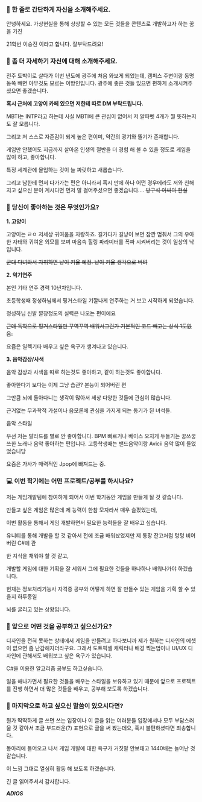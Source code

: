 ### 👋 한 줄로 간단하게 자신을 소개해주세요.

안녕하세요. 가상현실을 통해 상상할 수 있는 모든 것들을 콘텐츠로 개발하고자 하는 꿈을 가진

21학번 이승진 이라고 합니다. 잘부탁드려요!

### 🔎 좀 더 자세하기 자신에 대해 소개해주세요.

전주 토박이로 살다가 이번 년도에 광주에 처음 와보게 되었는데, 캠퍼스 주변이랑 동명동쪽 빼면 아무것도 모르는 이방인입니다. 광주에 좋은 것들 있으면 편하게 소개시켜주셨으면 좋겠습니다. 

**혹시 근처에 고양이 카페 있으면 저한테 따로 DM 부탁드립니다.**

MBTI는 INTP라고 하는데 사실 MBTI에 큰 관심이 없어서 저 알파벳 4개가 뭘 뜻하는지도 잘 모릅니다.

그리고 저 스스로 자존감이 되게 높은 편이며, 약간의 광기와 똘기가 존재합니다.

게임만 안했어도 지금까지 살아온 인생의 절반을 더 경험 해 볼 수 있을 정도로 게임을 많이 하고, 좋아합니다. 

특정 세계관에 몰입하는 것이 늘 짜릿하고 새롭습니다.

그리고 남한테 먼저 다가가는 편은 아니라서 혹시 만에 하나 어떤 경우에라도 저와 친해지고 싶으신 분이 계시다면 먼저 말 걸어주셨으면 좋겠습니다.... ~~방구석 아싸의 현실~~

### 💌 당신이 좋아하는 것은 무엇인가요?

**1. 고양이**

 고양이는 ㄹㅇ 저세상 귀여움을 자랑하죠. 길가다가 길냥이 보면 잠깐 멈춰서 그의 우아한 자태와 귀여운 외모를 보며 마음속 힐링 파라미터를 폭파 시켜버리는 것이 일상의 낙 입니다.

~~군대 다녀와서 자취하면 냥이 키울 예정. 냥이 키울 생각으로 버텨~~

**2. 악기연주** 

본인 기타 연주 경력 10년차입니다.

초등학생때 정성하님께서 핑거스타일 기깔나게 연주하는 거 보고 시작하게 되었습니다.

정성하님 신발 깔창정도의 실력은 나오는 편이에요

~~근데 독학으로 핑거스타일만 꾸역꾸역 배워서그런가 기본적인 코드 빼고는 상식 1도없음.~~

요즘은 일렉기타 배우고 싶은 욕구가 생겨나고 있습니다.

**3. 음악감상/사색**

음악 감상과 사색을 따로 하는것도 좋아하고, 같이 하는것도 좋아합니다.

좋아한다기 보다는 이제 그냥 습관? 본능이 되어버린 편

그만큼 뇌에 돌아다니는 생각이 많아서 세상 다양한 것들에 관심이 많습니다.

근거없는 무과학적 가설이나 음모론에 관심을 가지게 되는 동기가 된 녀석들.

음악 스타일

우선 저는 발라드를 별로 안 좋아합니다. BPM 빠르거나 베이스 오지게 두들기는 꿍쓰꿍쓰한 노래나 음악 좋아하는 편입니다. 고등학생때는 밴드음악이랑 Avicii 음악 많이 들었었습니당

요즘은 가사가 매력적인 Jpop에 빠져드는 중.

### 💻 이번 학기에는 어떤 프로젝트/공부를 하시나요?

저는 게임개발팀에 참여하게 되어서 이번 학기동안 게임을 만들게 될 것 같습니다.

만들고 싶은 게임은 많은데 제 능력이 한참 모자라서 매우 슬펐었는데,

이번 활동을 통해서 게임 개발하면서 필요한 능력들을 잘 배우고 싶습니다.

유니티를 통해 개발을 할 것 같아서 전에 조금 배워놨었지만 제 통장 잔고처럼 텅텅 비어버린 C#에 관

한 지식을 채워야 할 것 같고, 

개발할 게임에 대한 기획을 잘 세워서 그에 필요한 것들을 하나하나 배워나가야 하겠습니다.

현재는 정보처리기능사 자격증 공부와 어떻게 하면 잘 만들수 있는 게임을 기획 할 수 있을지 하루종일 

뇌를 굴리고 있는 상황입니다. 

### 👣 앞으로 어떤 것을 공부하고 싶으신가요?

디자인을 전혀 못하는 상태에서 게임을 만들려고 하다보니까 제가 원하는 디자인의 에셋이 없으면 좀 난감해지더라구요. 그래서 도트픽셀 캐릭터나 배경 찍는법이나 UI/UX 디자인에 관해서도 배워보고 싶은 욕구가 있습니다. 

C#을 이용한 알고리즘 공부도 하고싶습니다.

일을 해나가면서 필요한 것들을 배우는 스타일을 보유하고 있기 때문에 앞으로 프로젝트를 진행 하면서 더 많은 것들을 배우고, 공부해 보도록 하겠습니다.

### 💙 마지막으로 하고 싶으신 말씀이 있으시다면?

뭔가 딱딱하게 글 쓰면 쓰는 입장이나 이 글을 읽는 여러분들 입장에서나 모두 부담스러울 것 같아서 조금 부드러운(?) 표현으로 글을 써 봤는데요, 혹시 불편하셨다면 죄송합니다.

동아리에 들어오고 나서 게임 개발에 대한 욕구가 거짓말 안보태고 1440배는 늘어난 것 같습니다.

이 느낌 그대로 열심히 활동 해 보도록 하겠습니다.

긴 글 읽어주셔서 감사합니다.

**_ADIOS_**

